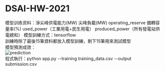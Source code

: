 # DSAI-HW-2021
模型训练资料：淨尖峰供電能力(MW)	尖峰負載(MW)	operating_reserve	備轉容量率(%)	used_power（工業用電+民生用電）	produced_power（所有發電站供電總和）
模型訓練方式：tensorflow  
訓練時除了最後15筆資料都放入模型訓練，剩下15筆用來測試模型  
模型預測成效：  
![prediction](https://user-images.githubusercontent.com/49266509/160287958-ade076c4-0449-4833-baaa-2670a3232b23.png)  
程式執行：python app.py --training training_data.csv --output submission.csv

